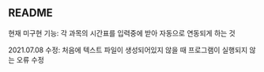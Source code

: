 ## README

현재 미구현 기능:
각 과목의 시간표를 입력중에 받아 자동으로 연동되게 하는 것

2021.07.08 수정:
처음에 텍스트 파일이 생성되어있지 않을 때 프로그램이 실행되지 않는 오류 수정 
